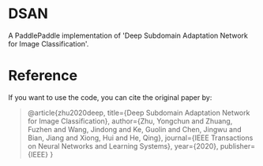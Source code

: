 # DSAN
A PaddlePaddle implementation of 'Deep Subdomain Adaptation Network for Image Classification'.

# Reference
If you want to use the code, you can cite the original paper by:
<blockquote>
  @article{zhu2020deep,
  title={Deep Subdomain Adaptation Network for Image Classification},
  author={Zhu, Yongchun and Zhuang, Fuzhen and Wang, Jindong and Ke, Guolin and Chen, Jingwu and Bian, Jiang and Xiong, Hui and He, Qing},
  journal={IEEE Transactions on Neural Networks and Learning Systems},
  year={2020},
  publisher={IEEE}
}
</blockquote>
